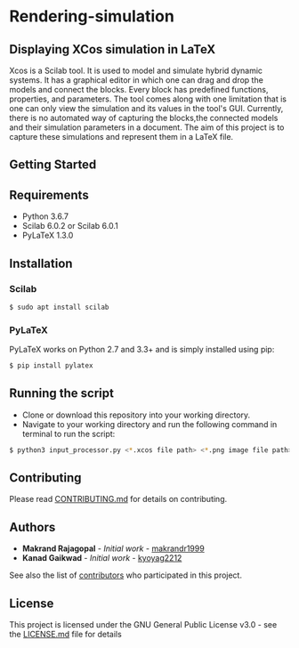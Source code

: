 # Rendering-simulation
## Displaying XCos simulation in LaTeX

Xcos is a Scilab tool. It is used to model and simulate hybrid dynamic systems. It has a graphical editor in which one can drag and drop the models and connect the blocks. Every block has predefined functions, properties, and parameters. The tool comes along with one limitation that is one can only view the simulation and its values in the tool's GUI. Currently, there is no automated way of capturing the blocks,the connected models and their simulation parameters in a document. The aim of this project is to capture these simulations and represent them in a LaTeX file. 

## Getting Started
## Requirements
* Python 3.6.7
* Scilab 6.0.2 or Scilab 6.0.1
* PyLaTeX 1.3.0

## Installation
### Scilab
```bash
$ sudo apt install scilab
```
### PyLaTeX
 PyLaTeX works on Python 2.7 and 3.3+ and is simply installed using pip:
```bash
$ pip install pylatex
```
## Running the script
* Clone or download this repository into your working directory.
* Navigate to your working directory and run the following command in terminal to run the script:
```bash
$ python3 input_processor.py <*.xcos file path> <*.png image file path>
```


## Contributing

Please read [CONTRIBUTING.md](https://github.com/fresearchgroup/Rendering-simulation/blob/master/CONTRIBUTING.md) for details on contributing.

## Authors

* **Makrand Rajagopal** - *Initial work* - [makrandr1999](https://github.com/makrandr1999)
* **Kanad Gaikwad** - *Initial work* - [kyoyag2212](https://github.com/kyoyag2212)

See also the list of [contributors](https://github.com/fresearchgroup/Rendering-simulation/contributors) who participated in this project.

## License

This project is licensed under the GNU General Public License v3.0 - see the [LICENSE.md](LICENSE.md) file for details



